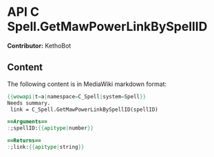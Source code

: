 # API C Spell.GetMawPowerLinkBySpellID

**Contributor:** KethoBot

## Content

The following content is in MediaWiki markdown format:

```mediawiki
{{wowapi|t=a|namespace=C_Spell|system=Spell}}
Needs summary.
 link = C_Spell.GetMawPowerLinkBySpellID(spellID)

==Arguments==
:;spellID:{{apitype|number}}

==Returns==
:;link:{{apitype|string}}
```
